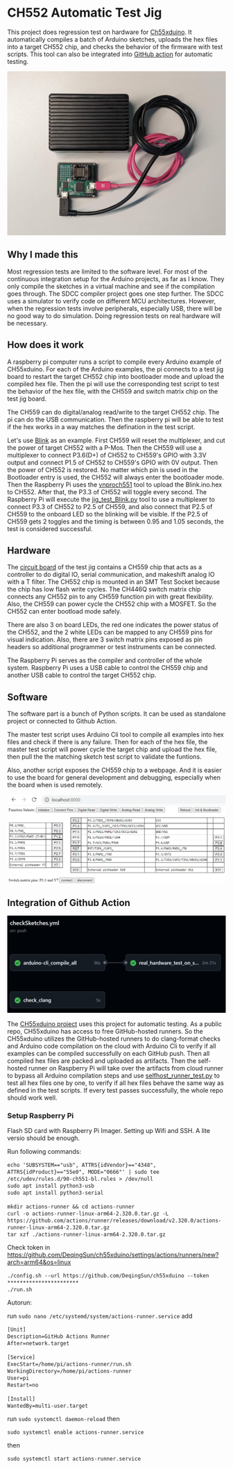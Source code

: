 # CH552 Automatic Test Jig

This project does regression test on hardware for [Ch55xduino](https://github.com/DeqingSun/ch55xduino). It automatically compiles a batch of Arduino sketches, uploads the hex files into a target CH552 chip, and checks the behavior of the firmware with test scripts. This tool can also be integrated into [GitHub action](https://github.com/DeqingSun/ch55xduino/blob/ch55xduino/.github/workflows/checkSketches.yml) for automatic testing.

![photo of circuit board with raspberry pi](https://raw.githubusercontent.com/DeqingSun/CH552-Automatic-Test-Jig/main/img/board_photo.jpg)

## Why I made this

Most regression tests are limited to the software level. For most of the continuous integration setup for the Arduino projects, as far as I know. They only compile the sketches in a virtual machine and see if the compilation goes through. The SDCC compiler project goes one step further. The SDCC uses a simulator to verify code on different MCU architectures. However, when the regression tests involve peripherals, especially USB, there will be no good way to do simulation. Doing regression tests on real hardware will be necessary.

## How does it work

A raspberry pi computer runs a script to compile every Arduino example of CH55xduino. For each of the Arduino examples, the pi connects to a test jig board to restart the target CH552 chip into bootloader mode and upload the compiled hex file. Then the pi will use the corresponding test script to test the behavior of the hex file, with the CH559 and switch matrix chip on the test jig board. 

The CH559 can do digital/analog read/write to the target CH552 chip. The pi can do the USB communication. Then the raspberry pi will be able to test if the hex works in a way matches the defination in the test script. 

Let's use [Blink](https://github.com/DeqingSun/ch55xduino/blob/ch55xduino/ch55xduino/ch55x/libraries/Generic_Examples/examples/01.Basics/Blink/Blink.ino) as an example. First CH559 will reset the multiplexer, and cut the power of target CH552 with a P-Mos. Then the CH559 will use a multiplexer to connect P3.6(D+) of CH552 to CH559's GPIO with 3.3V output and connect P1.5 of CH552 to CH559's GPIO with 0V output. Then the power of CH552 is restored. No matter which pin is used in the Bootloader entry is used, the CH552 will always enter the bootloader mode. Then the Raspberry Pi uses the [vnproch551](https://github.com/DeqingSun/vnproch551/tree/master) tool to upload the Blink.ino.hex to CH552. After that, the P3.3 of CH552 will toggle every second. The Raspberry Pi will execute the [jig_test_Blink.py](https://github.com/DeqingSun/CH552-Automatic-Test-Jig/blob/main/python/sketchTestCode/jig_test_Blink.py) tool to use a multiplexer to connect P3.3 of CH552 to P2.5 of CH559, and also connect that P2.5 of CH559 to the onboard LED so the blinking will be visible. If the P2.5 of CH559 gets 2 toggles and the timing is between 0.95 and 1.05 seconds, the test is considered successful. 

## Hardware

The [circuit board](https://github.com/DeqingSun/CH552-Automatic-Test-Jig/blob/main/PCB/CH552_autoTest_v2.pdf) of the test jig contains a CH559 chip that acts as a controller to do digital IO, serial communication, and makeshift analog IO with a T filter. The CH552 chip is mounted in an SMT Test Socket because the chip has low flash write cycles. The CH446Q switch matrix chip connects any CH552 pin to any CH559 function pin with great flexibility. Also, the CH559 can power cycle the CH552 chip with a MOSFET. So the CH552 can enter bootload mode safely.

There are also 3 on board LEDs, the red one indicates the power status of the CH552, and the 2 white LEDs can be mapped to any CH559 pins for visual indication. Also, there are 3 switch matrix pins exposed as pin headers so additional programmer or test instruments can be connected.

The Raspberry Pi serves as the compiler and controller of the whole system. Raspberry Pi uses a USB cable to control the CH559 chip and another USB cable to control the target CH552 chip.

## Software

The software part is a bunch of Python scripts. It can be used as standalone project or connected to Github Action.

The master test script uses Arduino Cli tool to compile all examples into hex files and check if there is any failure. Then for each of the hex file, the master test script will power cycle the target chip and upload the hex file, then pull the the matching sketch test script to validate the funtions.

Also, another script exposes the CH559 chip to a webpage. And it is easier to use the board for general development and debugging, especially when the board when is used remotely.

![photo of control webpage](https://raw.githubusercontent.com/DeqingSun/CH552-Automatic-Test-Jig/main/img/control_page.png)

## Integration of Github Action

![Github Action flow](https://raw.githubusercontent.com/DeqingSun/CH552-Automatic-Test-Jig/main/img/github_action_flow.png)

The [CH55xduino project](https://github.com/DeqingSun/ch55xduino) uses this project for automatic testing. As a public repo, CH55xduino has access to free GitHub-hosted runners. So the CH55xduino utilizes the GitHub-hosted runners to do clang-format checks and Arduino code compilation on the cloud with Arduino Cli to verify if all examples can be compiled successfully on each GitHub push. Then all compiled hex files are packed and uploaded as artifacts. Then the self-hosted runner on Raspberry Pi will take over the artifacts from cloud runner to bypass all Arduino compilation steps and use [selfhost_runner_test.py](https://github.com/DeqingSun/CH552-Automatic-Test-Jig/blob/main/python/selfhost_runner_test.py) to test all hex files one by one, to verify if all hex files behave the same way as defined in the test scripts. If every test passes successfully, the whole repo should work well.

### Setup Raspberry Pi

Flash SD card with Raspberry Pi Imager. Setting up Wifi and SSH. A lite versio should be enough.

Run following commands:

```
echo 'SUBSYSTEM=="usb", ATTRS{idVendor}=="4348", ATTRS{idProduct}=="55e0", MODE="0666"' | sudo tee /etc/udev/rules.d/90-ch551-bl.rules > /dev/null
sudo apt install python3-usb
sudo apt install python3-serial

mkdir actions-runner && cd actions-runner
curl -o actions-runner-linux-arm64-2.320.0.tar.gz -L https://github.com/actions/runner/releases/download/v2.320.0/actions-runner-linux-arm64-2.320.0.tar.gz
tar xzf ./actions-runner-linux-arm64-2.320.0.tar.gz
```

Check token in https://github.com/DeqingSun/ch55xduino/settings/actions/runners/new?arch=arm64&os=linux

```
./config.sh --url https://github.com/DeqingSun/ch55xduino --token ***********************
./run.sh
```

Autorun: 

run ```sudo nano /etc/systemd/system/actions-runner.service``` add

```
[Unit]
Description=GitHub Actions Runner
After=network.target

[Service]
ExecStart=/home/pi/actions-runner/run.sh
WorkingDirectory=/home/pi/actions-runner
User=pi
Restart=no    

[Install]
WantedBy=multi-user.target
```

run
```sudo systemctl daemon-reload```
then
```
sudo systemctl enable actions-runner.service
```
then
```
sudo systemctl start actions-runner.service
```





